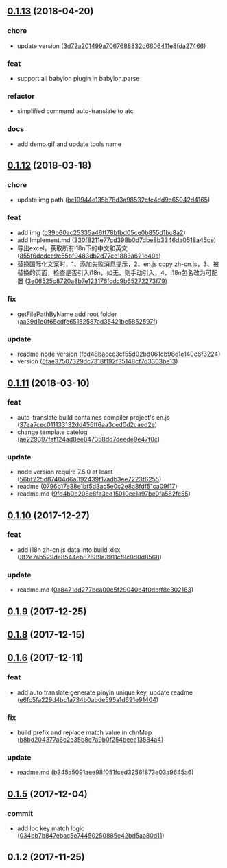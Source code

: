 <a name="0.1.13"></a>
## [0.1.13](https://github.com/eJayYoung/autoTranslate/compare/v0.1.12...v0.1.13) (2018-04-20)


### chore

* update version ([3d72a201499a7067688832d6606411e8fda27466](https://github.com/eJayYoung/autoTranslate/commit/3d72a201499a7067688832d6606411e8fda27466))

### feat
* support all babylon plugin in babylon.parse

### refactor
* simplified command auto-translate to atc

### docs
* add demo.gif and update tools name


<a name="0.1.12"></a>
## [0.1.12](https://github.com/eJayYoung/autoTranslate/compare/v0.1.11...v0.1.12) (2018-03-18)


### chore

* update img path ([bc19944e135b78d3a98532cfc4dd9c65042d4165](https://github.com/eJayYoung/autoTranslate/commit/bc19944e135b78d3a98532cfc4dd9c65042d4165))

### feat

* add img ([b39b60ac25335a46ff78bfbd05ce0b855d1bc8a2](https://github.com/eJayYoung/autoTranslate/commit/b39b60ac25335a46ff78bfbd05ce0b855d1bc8a2))
* add Implement.md ([330f8211e77cd398b0d7dbe8b3346da0518a45ce](https://github.com/eJayYoung/autoTranslate/commit/330f8211e77cd398b0d7dbe8b3346da0518a45ce))
* 导出excel，获取所有i18n下的中文和英文 ([855f6dcdce9c55bf9483db2d77ce1883a621e40e](https://github.com/eJayYoung/autoTranslate/commit/855f6dcdce9c55bf9483db2d77ce1883a621e40e))
* 替换国际化文案时，1、添加失败消息提示，2、en.js copy zh-cn.js，3、被替换的页面，检查是否引入i18n，如无，则手动引入，4、i18n包名改为可配置 ([3e06525c8720a8b7e123176fcdc9b65272273f79](https://github.com/eJayYoung/autoTranslate/commit/3e06525c8720a8b7e123176fcdc9b65272273f79))

### fix

* getFilePathByName add root folder ([aa39d1e0f65cdfe65152587ad35421be5852597f](https://github.com/eJayYoung/autoTranslate/commit/aa39d1e0f65cdfe65152587ad35421be5852597f))

### update

* readme node version ([fcd48baccc3cf55d02bd061cb98e1e140c6f3224](https://github.com/eJayYoung/autoTranslate/commit/fcd48baccc3cf55d02bd061cb98e1e140c6f3224))
* version ([6fae37507329dc7318f192f35148cf7d3303be13](https://github.com/eJayYoung/autoTranslate/commit/6fae37507329dc7318f192f35148cf7d3303be13))



<a name="0.1.11"></a>
## [0.1.11](https://github.com/eJayYoung/autoTranslate/compare/v0.1.10...v0.1.11) (2018-03-10)


### feat

* auto-translate build containes compiler project's en.js ([37ea7cec011133132dd456ff6aa3ced0d2caed2e](https://github.com/eJayYoung/autoTranslate/commit/37ea7cec011133132dd456ff6aa3ced0d2caed2e))
* change template catelog ([ae229397faf124ad8ee847358dd7deede9e47f0c](https://github.com/eJayYoung/autoTranslate/commit/ae229397faf124ad8ee847358dd7deede9e47f0c))

### update

* node version require 7.5.0 at least ([56bf225d87404d6a092439f17adb3ee7223f6255](https://github.com/eJayYoung/autoTranslate/commit/56bf225d87404d6a092439f17adb3ee7223f6255))
* readme ([0796b17e38e1bf5d3ac5e0c2e8a8fdf51ca09f17](https://github.com/eJayYoung/autoTranslate/commit/0796b17e38e1bf5d3ac5e0c2e8a8fdf51ca09f17))
* readme.md ([9fd4b0b208e8fa3ed15010ee1a97be0fa582fc55](https://github.com/eJayYoung/autoTranslate/commit/9fd4b0b208e8fa3ed15010ee1a97be0fa582fc55))



<a name="0.1.10"></a>
## [0.1.10](https://github.com/eJayYoung/autoTranslate/compare/v0.1.9...v0.1.10) (2017-12-27)


### feat

* add i18n zh-cn.js data into build xlsx ([3f2e7ab529de8544eb87689a3911cf9c0d0d8568](https://github.com/eJayYoung/autoTranslate/commit/3f2e7ab529de8544eb87689a3911cf9c0d0d8568))

### update

* readme.md ([0a8471dd277bca00c5f29040e4f0dbff8e302163](https://github.com/eJayYoung/autoTranslate/commit/0a8471dd277bca00c5f29040e4f0dbff8e302163))



<a name="0.1.9"></a>
## [0.1.9](https://github.com/eJayYoung/autoTranslate/compare/v0.1.8...v0.1.9) (2017-12-25)




<a name="0.1.8"></a>
## [0.1.8](https://github.com/eJayYoung/autoTranslate/compare/v0.1.7...v0.1.8) (2017-12-15)




<a name="0.1.6"></a>
## [0.1.6](https://github.com/eJayYoung/autoTranslate/compare/v0.1.5...v0.1.6) (2017-12-11)


### feat

* add auto translate generate pinyin unique key, update readme ([e6fc5fa229d4bc1a734b0abde595a1d691e91404](https://github.com/eJayYoung/autoTranslate/commit/e6fc5fa229d4bc1a734b0abde595a1d691e91404))

### fix

* build prefix and replace match value in chnMap ([b8bd204377a6c2e35b8c7a9b0f254beea13584a4](https://github.com/eJayYoung/autoTranslate/commit/b8bd204377a6c2e35b8c7a9b0f254beea13584a4))

### update

* readme.md ([b345a5091aee98f051fced3256f873e03a9645a6](https://github.com/eJayYoung/autoTranslate/commit/b345a5091aee98f051fced3256f873e03a9645a6))



<a name="0.1.5"></a>
## [0.1.5](https://github.com/eJayYoung/autoTranslate/compare/v0.1.4...v0.1.5) (2017-12-04)


### commit

* add loc key match logic ([034bb7b847ebac5e74450250885e42bd5aa80d11](https://github.com/eJayYoung/autoTranslate/commit/034bb7b847ebac5e74450250885e42bd5aa80d11))



<a name="0.1.2"></a>
## 0.1.2 (2017-11-25)




